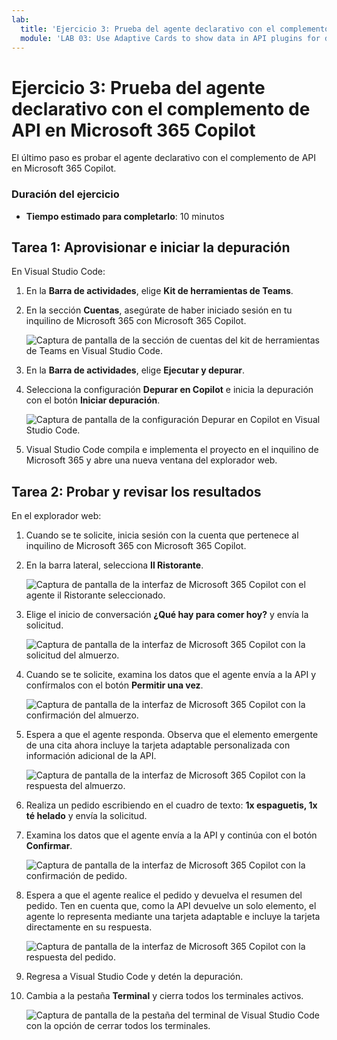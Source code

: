 ```yaml
---
lab:
  title: 'Ejercicio 3: Prueba del agente declarativo con el complemento de API en Microsoft 365 Copilot'
  module: 'LAB 03: Use Adaptive Cards to show data in API plugins for declarative agents'
---
```


# Ejercicio 3: Prueba del agente declarativo con el complemento de API en Microsoft 365 Copilot

El último paso es probar el agente declarativo con el complemento de API en Microsoft 365 Copilot.

### Duración del ejercicio

- **Tiempo estimado para completarlo**: 10 minutos

## Tarea 1: Aprovisionar e iniciar la depuración

En Visual Studio Code:

1. En la **Barra de actividades**, elige **Kit de herramientas de Teams**.
1. En la sección **Cuentas**, asegúrate de haber iniciado sesión en tu inquilino de Microsoft 365 con Microsoft 365 Copilot.

    ![Captura de pantalla de la sección de cuentas del kit de herramientas de Teams en Visual Studio Code.](../media/LAB_03/LAB_03/3-teams-toolkit-accounts.png)

1. En la **Barra de actividades**, elige **Ejecutar y depurar**.
1. Selecciona la configuración **Depurar en Copilot** e inicia la depuración con el botón **Iniciar depuración**.  

    ![Captura de pantalla de la configuración Depurar en Copilot en Visual Studio Code.](../media/LAB_03/LAB_03/3-visual-studio-code-start-debugging.png)

1. Visual Studio Code compila e implementa el proyecto en el inquilino de Microsoft 365 y abre una nueva ventana del explorador web.

## Tarea 2: Probar y revisar los resultados

En el explorador web:

1. Cuando se te solicite, inicia sesión con la cuenta que pertenece al inquilino de Microsoft 365 con Microsoft 365 Copilot.
1. En la barra lateral, selecciona **Il Ristorante**.

    ![Captura de pantalla de la interfaz de Microsoft 365 Copilot con el agente il Ristorante seleccionado.](../media/LAB_03/LAB_03/3-copilot-select-agent.png)

1. Elige el inicio de conversación **¿Qué hay para comer hoy?** y envía la solicitud.

    ![Captura de pantalla de la interfaz de Microsoft 365 Copilot con la solicitud del almuerzo.](../media/LAB_03/LAB_03/3-copilot-lunch-prompt.png)

1. Cuando se te solicite, examina los datos que el agente envía a la API y confírmalos con el botón **Permitir una vez**.

    ![Captura de pantalla de la interfaz de Microsoft 365 Copilot con la confirmación del almuerzo.](../media/LAB_03/LAB_03/3-copilot-lunch-confirm.png)

1. Espera a que el agente responda. Observa que el elemento emergente de una cita ahora incluye la tarjeta adaptable personalizada con información adicional de la API.

    ![Captura de pantalla de la interfaz de Microsoft 365 Copilot con la respuesta del almuerzo.](../media/LAB_03/LAB_03/3-copilot-lunch-response.png)

1. Realiza un pedido escribiendo en el cuadro de texto: **1x espaguetis, 1x té helado** y envía la solicitud.
1. Examina los datos que el agente envía a la API y continúa con el botón **Confirmar**.

    ![Captura de pantalla de la interfaz de Microsoft 365 Copilot con la confirmación de pedido.](../media/LAB_03/LAB_03/3-copilot-order-confirm.png)

1. Espera a que el agente realice el pedido y devuelva el resumen del pedido. Ten en cuenta que, como la API devuelve un solo elemento, el agente lo representa mediante una tarjeta adaptable e incluye la tarjeta directamente en su respuesta.

    ![Captura de pantalla de la interfaz de Microsoft 365 Copilot con la respuesta del pedido.](../media/LAB_03/LAB_03/3-copilot-order-response.png)

1. Regresa a Visual Studio Code y detén la depuración.
1. Cambia a la pestaña **Terminal** y cierra todos los terminales activos.

    ![Captura de pantalla de la pestaña del terminal de Visual Studio Code con la opción de cerrar todos los terminales.](../media/LAB_03/LAB_03/3-visual-studio-code-close-terminal.png)
